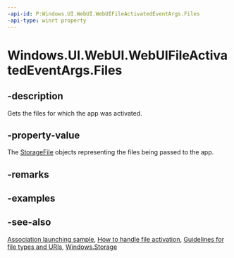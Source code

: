 ```yaml
---
-api-id: P:Windows.UI.WebUI.WebUIFileActivatedEventArgs.Files
-api-type: winrt property
---
```


<!-- Property syntax
public Windows.Foundation.Collections.IVectorView<Windows.Storage.IStorageItem> Files { get; }
-->

# Windows.UI.WebUI.WebUIFileActivatedEventArgs.Files

## -description
Gets the files for which the app was activated.

## -property-value
The [StorageFile](../windows.storage/storagefile.md) objects representing the files being passed to the app.

## -remarks

## -examples

## -see-also
[Association launching sample](https://github.com/microsoftarchive/msdn-code-gallery-microsoft/tree/master/Official%20Windows%20Platform%20Sample/Association%20launching%20sample), [How to handle file activation](https://docs.microsoft.com/previous-versions/windows/apps/hh452684(v=win.10)), [Guidelines for file types and URIs](https://docs.microsoft.com/windows/uwp/files/index), [Windows.Storage](../windows.storage/windows_storage.md)

